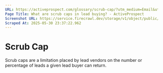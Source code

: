 ```yaml
---
URL: https://activeprospect.com/glossary/scrub-cap/?utm_medium=Email&utm_source=Website&utm_campaign=AP-Email-InsideCBM-Mar
Page Title: What are scrub caps in lead buying? - ActiveProspect
Screenshot URL: https://service.firecrawl.dev/storage/v1/object/public/media/screenshot-501529b4-1ca8-49ff-b105-25737105c98f.png
Scraped At: 2025-05-30 23:37:22.962
---
```

# Scrub Cap

Scrub caps are a limitation placed by lead vendors on the number or percentage of leads a given lead buyer can return.


